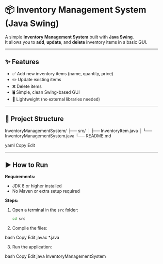 # 📦 Inventory Management System (Java Swing)

A simple **Inventory Management System** built with **Java Swing**.  
It allows you to **add**, **update**, and **delete** inventory items in a basic GUI.

---

## ✨ Features
- ✅ Add new inventory items (name, quantity, price)
- ✏️ Update existing items
- ❌ Delete items
- 🖥️ Simple, clean Swing-based GUI
- 🚀 Lightweight (no external libraries needed)

---

## 📂 Project Structure

InventoryManagementSystem/
├── src/
│ ├── InventoryItem.java
│ └── InventoryManagementSystem.java
└── README.md

yaml
Copy
Edit

---

## ▶️ How to Run
**Requirements:**  
- JDK 8 or higher installed  
- No Maven or extra setup required

**Steps:**
1. Open a terminal in the `src` folder:
   ```bash
   cd src

   
2. Compile the files:

bash
Copy
Edit
javac *.java


3. Run the application:

bash
Copy
Edit
java InventoryManagementSystem